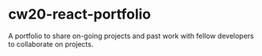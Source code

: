 # cw20-react-portfolio
A portfolio to share on-going projects and past work with fellow developers to collaborate on projects.
